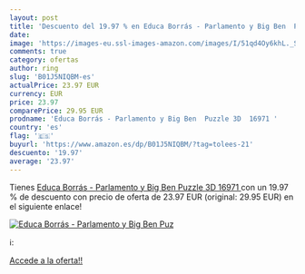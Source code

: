 ```yaml
---
layout: post
title: 'Descuento del 19.97 % en Educa Borrás - Parlamento y Big Ben  Puz'
date: 
image: 'https://images-eu.ssl-images-amazon.com/images/I/51qd4Oy6khL._SL200_.jpg'
comments: true
category: ofertas
author: ring
slug: 'B01J5NIQBM-es'
actualPrice: 23.97 EUR
currency: EUR
price: 23.97
comparePrice: 29.95 EUR
prodname: 'Educa Borrás - Parlamento y Big Ben  Puzzle 3D  16971 '
country: 'es'
flag: '🇪🇸'
buyurl: 'https://www.amazon.es/dp/B01J5NIQBM/?tag=tolees-21'
descuento: '19.97'
average: '23.97'
---
```


Tienes [Educa Borrás - Parlamento y Big Ben  Puzzle 3D  16971 ](https://www.amazon.es/dp/B01J5NIQBM/?tag=tolees-21) con un 19.97 % de descuento con precio de oferta de 23.97 EUR (original: 29.95 EUR) en el siguiente enlace!

[![Educa Borrás - Parlamento y Big Ben  Puz](https://images-eu.ssl-images-amazon.com/images/I/51qd4Oy6khL._SL200_.jpg)](https://www.amazon.es/dp/B01J5NIQBM/?tag=tolees-21)

ℹ️:


[Accede a la oferta!!](https://www.amazon.es/dp/B01J5NIQBM/?tag=tolees-21)
